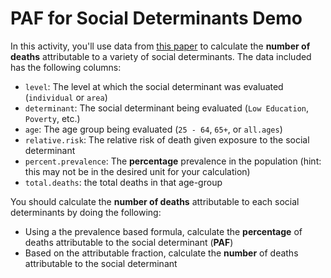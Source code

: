 # PAF for Social Determinants Demo

In this activity, you'll use data from [this paper](https://www.ncbi.nlm.nih.gov/pmc/articles/PMC3134519/) to calculate the **number of deaths** attributable to a variety of social determinants. The data included has the following columns:

- `level`: The level at which the social determinant was evaluated (`individual` or `area`)
- `determinant`: The social determinant being evaluated (`Low Education`, `Poverty`, etc.)
- `age`: The age group being evaluated (`25 - 64`, `65+`, or `all.ages`)
- `relative.risk`: The relative risk of death given exposure to the social determinant
- `percent.prevalence`: The **percentage** prevalence in the population (hint: this may not be in the desired unit for your calculation)
- `total.deaths`: the total deaths in that age-group

You should calculate the **number of deaths** attributable to each social determinants by doing the following:

- Using a the prevalence based formula, calculate the **percentage** of deaths attributable to the social determinant (**PAF**)
- Based on the attributable fraction, calculate the **number** of deaths attributable to the social determinant
